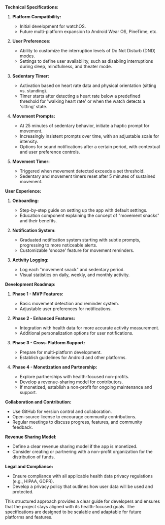 **Technical Specifications:**

1. **Platform Compatibility:**
   - Initial development for watchOS.
   - Future multi-platform expansion to Android Wear OS, PineTime, etc.

2. **User Preferences:**
   - Ability to customize the interruption levels of Do Not Disturb (DND) modes.
   - Settings to define user availability, such as disabling interruptions during sleep, mindfulness, and theater mode.
   
3. **Sedentary Timer:**
   - Activation based on heart rate data and physical orientation (sitting vs. standing).
   - Timer starts after detecting a heart rate below a predefined threshold for 'walking heart rate' or when the watch detects a 'sitting' state.

4. **Movement Prompts:**
   - At 25 minutes of sedentary behavior, initiate a haptic prompt for movement.
   - Increasingly insistent prompts over time, with an adjustable scale for intensity.
   - Options for sound notifications after a certain period, with contextual and user preference controls.

5. **Movement Timer:**
   - Triggered when movement detected exceeds a set threshold.
   - Sedentary and movement timers reset after 5 minutes of sustained movement.

**User Experience:**

1. **Onboarding:**
   - Step-by-step guide on setting up the app with default settings.
   - Education component explaining the concept of "movement snacks" and their benefits.

2. **Notification System:**
   - Graduated notification system starting with subtle prompts, progressing to more noticeable alerts.
   - Customizable 'snooze' feature for movement reminders.

3. **Activity Logging:**
   - Log each "movement snack" and sedentary period.
   - Visual statistics on daily, weekly, and monthly activity.

**Development Roadmap:**

1. **Phase 1 - MVP Features:**
   - Basic movement detection and reminder system.
   - Adjustable user preferences for notifications.
   
2. **Phase 2 - Enhanced Features:**
   - Integration with health data for more accurate activity measurement.
   - Additional personalization options for user notifications.
   
3. **Phase 3 - Cross-Platform Support:**
   - Prepare for multi-platform development.
   - Establish guidelines for Android and other platforms.
   
4. **Phase 4 - Monetization and Partnership:**
   - Explore partnerships with health-focused non-profits.
   - Develop a revenue-sharing model for contributors.
   - If monetized, establish a non-profit for ongoing maintenance and support.

**Collaboration and Contribution:**

- Use GitHub for version control and collaboration.
- Open-source license to encourage community contributions.
- Regular meetings to discuss progress, features, and community feedback.

**Revenue Sharing Model:**

- Define a clear revenue sharing model if the app is monetized.
- Consider creating or partnering with a non-profit organization for the distribution of funds.

**Legal and Compliance:**

- Ensure compliance with all applicable health data privacy regulations (e.g., HIPAA, GDPR).
- Develop a privacy policy that outlines how user data will be used and protected.

This structured approach provides a clear guide for developers and ensures that the project stays aligned with its health-focused goals. The specifications are designed to be scalable and adaptable for future platforms and features.
